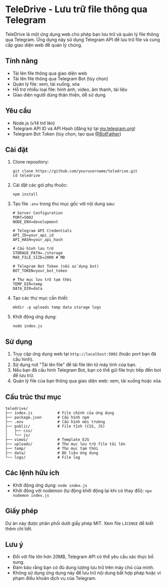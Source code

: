 # TeleDrive - Lưu trữ file thông qua Telegram

TeleDrive là một ứng dụng web cho phép bạn lưu trữ và quản lý file thông qua Telegram. Ứng dụng này sử dụng Telegram API để lưu trữ file và cung cấp giao diện web để quản lý chúng.

## Tính năng

- Tải lên file thông qua giao diện web
- Tải lên file thông qua Telegram Bot (tùy chọn)
- Quản lý file: xem, tải xuống, xóa
- Hỗ trợ nhiều loại file: hình ảnh, video, âm thanh, tài liệu
- Giao diện người dùng thân thiện, dễ sử dụng

## Yêu cầu

- Node.js (v14 trở lên)
- Telegram API ID và API Hash (đăng ký tại [my.telegram.org](https://my.telegram.org))
- Telegram Bot Token (tùy chọn, tạo qua [@BotFather](https://t.me/BotFather))

## Cài đặt

1. Clone repository:
   ```
   git clone https://github.com/yourusername/teledrive.git
   cd teledrive
   ```

2. Cài đặt các gói phụ thuộc:
   ```
   npm install
   ```

3. Tạo file `.env` trong thư mục gốc với nội dung sau:
   ```
   # Server Configuration
   PORT=5002
   NODE_ENV=development

   # Telegram API Credentials
   API_ID=your_api_id
   API_HASH=your_api_hash

   # Cấu hình lưu trữ
   STORAGE_PATH=./storage
   MAX_FILE_SIZE=2000 # MB

   # Telegram Bot Token (nếu sử dụng bot)
   BOT_TOKEN=your_bot_token

   # Thư mục lưu trữ tạm thời
   TEMP_DIR=temp
   DATA_DIR=data
   ```

4. Tạo các thư mục cần thiết:
   ```
   mkdir -p uploads temp data storage logs
   ```

5. Khởi động ứng dụng:
   ```
   node index.js
   ```

## Sử dụng

1. Truy cập ứng dụng web tại `http://localhost:5002` (hoặc port bạn đã cấu hình).
2. Sử dụng nút "Tải lên file" để tải file lên từ máy tính của bạn.
3. Nếu bạn đã cấu hình Telegram Bot, bạn có thể gửi file trực tiếp đến bot để lưu trữ.
4. Quản lý file của bạn thông qua giao diện web: xem, tải xuống hoặc xóa.

## Cấu trúc thư mục

```
teledrive/
├── index.js           # File chính của ứng dụng
├── package.json       # Cấu hình npm
├── .env               # Cấu hình môi trường
├── public/            # File tĩnh (CSS, JS)
│   ├── css/
│   └── js/
├── views/             # Template EJS
├── uploads/           # Thư mục lưu trữ file tải lên
├── temp/              # Thư mục tạm thời
├── data/              # Dữ liệu ứng dụng
└── logs/              # File log
```

## Các lệnh hữu ích

- Khởi động ứng dụng: `node index.js`
- Khởi động với nodemon (tự động khởi động lại khi có thay đổi): `npx nodemon index.js`

## Giấy phép

Dự án này được phân phối dưới giấy phép MIT. Xem file `LICENSE` để biết thêm chi tiết.

## Lưu ý

- Đối với file lớn hơn 20MB, Telegram API có thể yêu cầu xác thực bổ sung.
- Đảm bảo rằng bạn có đủ dung lượng lưu trữ trên máy chủ của mình.
- Không sử dụng ứng dụng này để lưu trữ nội dung bất hợp pháp hoặc vi phạm điều khoản dịch vụ của Telegram. 